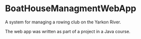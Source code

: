 # BoatHouseManagmentWebApp

A system for managing a rowing club on the Yarkon River. 

The web app was written as part of a project in a Java course.
